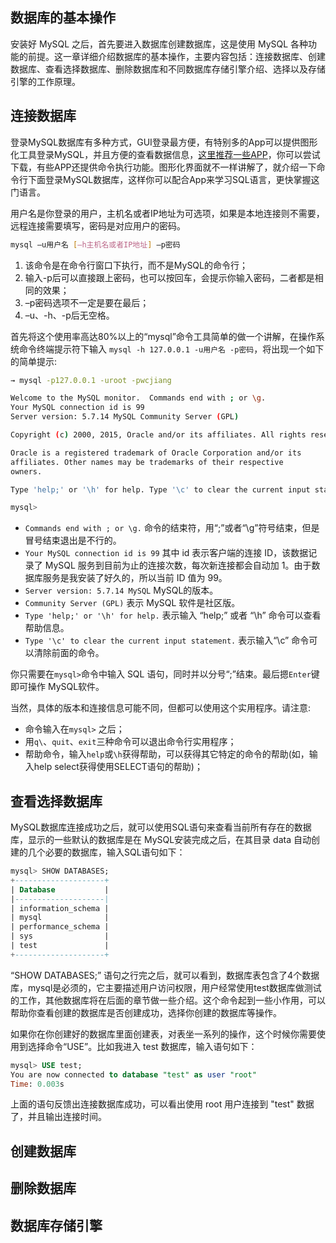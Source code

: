 
数据库的基本操作
---

安装好 MySQL 之后，首先要进入数据库创建数据库，这是使用 MySQL 各种功能的前提。这一章详细介绍数据库的基本操作，主要内容包括：连接数据库、创建数据库、查看选择数据库、删除数据库和不同数据库存储引擎介绍、选择以及存储引擎的工作原理。

## 连接数据库

登录MySQL数据库有多种方式，GUI登录最方便，有特别多的App可以提供图形化工具登录MySQL，并且方便的查看数据信息，[这里推荐一些APP](/awesome-mysql.md#gui)，你可以尝试下载，有些APP还提供命令执行功能。图形化界面就不一样讲解了，就介绍一下命令行下面登录MySQL数据库，这样你可以配合App来学习SQL语言，更快掌握这门语言。

用户名是你登录的用户，主机名或者IP地址为可选项，如果是本地连接则不需要，远程连接需要填写，密码是对应用户的密码。

```bash
mysql –u用户名 [–h主机名或者IP地址] –p密码
```

1. 该命令是在命令行窗口下执行，而不是MySQL的命令行；
2. 输入-p后可以直接跟上密码，也可以按回车，会提示你输入密码，二者都是相同的效果；
3. –p密码选项不一定是要在最后；
4. –u、-h、-p后无空格。

首先将这个使用率高达80%以上的“mysql”命令工具简单的做一个讲解，在操作系统命令终端提示符下输入 `mysql -h 127.0.0.1 -u用户名 -p密码`，将出现一个如下的简单提示:

```bash
→ mysql -p127.0.0.1 -uroot -pwcjiang

Welcome to the MySQL monitor.  Commands end with ; or \g.
Your MySQL connection id is 99
Server version: 5.7.14 MySQL Community Server (GPL)

Copyright (c) 2000, 2015, Oracle and/or its affiliates. All rights reserved.

Oracle is a registered trademark of Oracle Corporation and/or its
affiliates. Other names may be trademarks of their respective
owners.

Type 'help;' or '\h' for help. Type '\c' to clear the current input statement.

mysql>
```

- `Commands end with ; or \g.` 命令的结束符，用“;”或者“\g”符号结束，但是冒号结束退出是不行的。
- `Your MySQL connection id is 99` 其中 id 表示客户端的连接 ID，该数据记录了 MySQL 服务到目前为止的连接次数，每次新连接都会自动加 1。由于数据库服务是我安装了好久的，所以当前 ID 值为 99。
- `Server version: 5.7.14 MySQL` MySQL的版本。
- `Community Server (GPL)` 表示 MySQL 软件是社区版。
- `Type 'help;' or '\h' for help.` 表示输入 “help;” 或者 “\h” 命令可以查看帮助信息。
- `Type '\c' to clear the current input statement.` 表示输入“\c” 命令可以清除前面的命令。

你只需要在`mysql>`命令中输入 SQL 语句，同时并以分号“;”结束。最后摁`Enter`键即可操作 MySQL软件。

当然，具体的版本和连接信息可能不同，但都可以使用这个实用程序。请注意:

- 命令输入在`mysql>` 之后；
- 用`q\`、`quit`、`exit`三种命令可以退出命令行实用程序；
- 帮助命令，输入`help`或`\h`获得帮助，可以获得其它特定的命令的帮助(如，输入help select获得使用SELECT语句的帮助)；


## 查看选择数据库

MySQL数据库连接成功之后，就可以使用SQL语句来查看当前所有存在的数据库，显示的一些默认的数据库是在 MySQL安装完成之后，在其目录 data 自动创建的几个必要的数据库，输入SQL语句如下：

```sql
mysql> SHOW DATABASES;
+--------------------+
| Database           |
|--------------------|
| information_schema |
| mysql              |
| performance_schema |
| sys                |
| test               |
+--------------------+
```

“SHOW DATABASES;” 语句之行完之后，就可以看到，数据库表包含了4个数据库，mysql是必须的，它主要描述用户访问权限，用户经常使用test数据库做测试的工作，其他数据库将在后面的章节做一些介绍。这个命令起到一些小作用，可以帮助你查看创建的数据库是否创建成功，选择你创建的数据库等操作。

如果你在你创建好的数据库里面创建表，对表坐一系列的操作，这个时候你需要使用到选择命令“USE”。比如我进入 test 数据库，输入语句如下：

```sql
mysql> USE test;
You are now connected to database "test" as user "root"
Time: 0.003s
```

上面的语句反馈出连接数据库成功，可以看出使用 root 用户连接到 "test" 数据了，并且输出连接时间。

## 创建数据库


## 删除数据库


## 数据库存储引擎